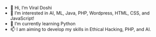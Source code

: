 - 👋 Hi, I’m Viral Doshi
- 👀 I’m interested in AI, ML, Java, PHP, Wordpress, HTML, CSS, and JavaScript!
- 🌱 I’m currently learning Python
- 📫 I am aiming to develop my skills in Ethical Hacking, PHP, and AI.

<!---
veer460/veer460 is a ✨ special ✨ repository because its `README.md` (this file) appears on your GitHub profile.
You can click the Preview link to take a look at your changes.
--->
